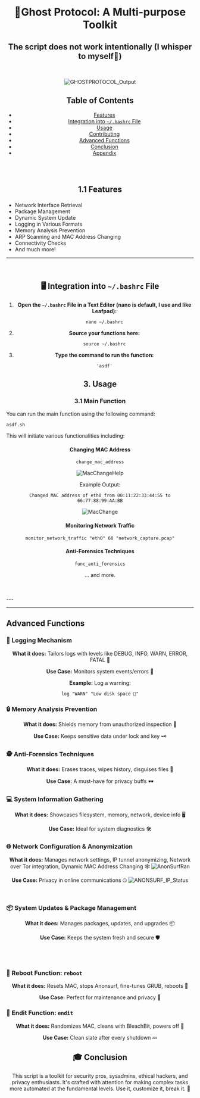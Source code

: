 # <p align="center">👻Ghost Protocol: A Multi-purpose Toolkit</p>
<div align="center">

## The script does not work intentionally (I whisper to myself🥴)
<br>


![GHOSTPROTOCOL_Output](https://github.com/TreadSoftly/Projects/assets/121847455/a3d73e9e-a63c-4987-915b-8ed49e8ae871)

## Table of Contents

- [Features](#features)
- [Integration into `~/.bashrc` File](#integration)
- [Usage](#usage)
- [Contributing](#contributing)
- [Advanced Functions](#advanced-functions)
- [Conclusion](#conclusion)
- [Appendix](#appendix)

</div>
<br>
<br>

## <a name="features"></a><p align="center">1.1 Features</p>

- Network Interface Retrieval
- Package Management
- Dynamic System Update
- Logging in Various Formats
- Memory Analysis Prevention
- ARP Scanning and MAC Address Changing
- Connectivity Checks
- And much more!

---

<br>

## <a name="integration"></a><p align="center">🖥️ Integration into `~/.bashrc` File</p>
<div align="center">

1. **Open the `~/.bashrc` File in a Text Editor (nano is default, I use and like Leafpad):**
   ```
   nano ~/.bashrc
   ```

2. **Source your functions here:**
   ```
   source ~/.bashrc
   ```

3. **Type the command to run the function:**
   ```
   'asdf'
   ```

</div>

## <a name="usage"></a><p align="center">3. Usage</p>

### <p align="center">3.1 Main Function</p>

You can run the main function using the following command:

```
asdf.sh
```

This will initiate various functionalities including:

<div align="center">

#### Changing MAC Address

```
change_mac_address
```
![MacChangeHelp](https://github.com/TreadSoftly/Projects/assets/121847455/70a4b577-2e4d-4013-bb73-23bd5581989a)


Example Output:

```
Changed MAC address of eth0 from 00:11:22:33:44:55 to 66:77:88:99:AA:BB
```
![MacChange](https://github.com/TreadSoftly/Projects/assets/121847455/a67639e3-b431-45e2-821b-d457afa72b28)


#### Monitoring Network Traffic

```
monitor_network_traffic "eth0" 60 "network_capture.pcap"
```

#### Anti-Forensics Techniques

```
func_anti_forensics
```

... and more.

</div>
<br>
<br>
---

---

## <a name="advanced-functions"></a> Advanced Functions

### 📝 Logging Mechanism

<div align="center">

**What it does:** Tailors logs with levels like DEBUG, INFO, WARN, ERROR, FATAL 📜

**Use Case:** Monitors system events/errors 🔎

**Example:** Log a warning:
  ```
  log "WARN" "Low disk space 🚨"
  ```

</div>

### 🔒 Memory Analysis Prevention
<div align="center">

**What it does:** Shields memory from unauthorized inspection 🔐

**Use Case:** Keeps sensitive data under lock and key 🗝️

</div>

### 🕵️ Anti-Forensics Techniques
<div align="center">

**What it does:** Erases traces, wipes history, disguises files 🧹

**Use Case:** A must-have for privacy buffs 🕶️

</div>

### 💻 System Information Gathering
<div align="center">

**What it does:** Showcases filesystem, memory, network, device info 🖥️

**Use Case:** Ideal for system diagnostics 🛠️

</div>

### 🌐 Network Configuration & Anonymization
<div align="center">

**What it does:** Manages network settings, IP tunnel anonymizing, Network over Tor integration, Dynamic MAC Address Changing 🕸️
![AnonSurfRan](https://github.com/TreadSoftly/Projects/assets/121847455/d9092e8d-0de6-48e0-bdf6-a3711e58ab52)


**Use Case:** Privacy in online communications 🤐
![ANONSURF_IP_Status](https://github.com/TreadSoftly/Projects/assets/121847455/d2e4d84e-cf22-4241-b9f2-5d88568961c4)



</div>
<br>

### 📦 System Updates & Package Management
<div align="center">

**What it does:** Manages packages, updates, and upgrades 📦

**Use Case:** Keeps the system fresh and secure 🛡️

</div>
<br>
<br>

### 🔄 Reboot Function: `reboot`
<div align="center">

**What it does:** Resets MAC, stops Anonsurf, fine-tunes GRUB, reboots 🔄

**Use Case:** Perfect for maintenance and privacy 🧽

</div>

### 🛑 Endit Function: `endit`
<div align="center">

**What it does:** Randomizes MAC, cleans with BleachBit, powers off 🚫

**Use Case:** Clean slate after every shutdown 💤

</div>

## <a name="conclusion"></a><p align="center">🎓 Conclusion</p>
<div align="center">

This script is a toolkit for security pros, sysadmins, ethical hackers, and privacy enthusiasts. It's crafted with attention for making complex tasks more automated at the fundamental levels. Use it, customize it, break it. 🚀

</div>

